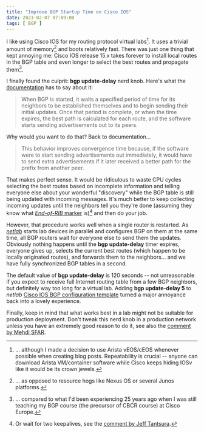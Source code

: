 ```yaml
---
title: "Improve BGP Startup Time on Cisco IOS"
date: 2023-02-07 07:09:00
tags: [ BGP ]
---
```

I like using Cisco IOS for my routing protocol virtual labs[^EOS]. It uses a trivial amount of memory[^RH] and boots relatively fast. There was just one thing that kept annoying me: Cisco IOS release 15.x takes forever to install local routes in the BGP table and even longer to select the best routes and propagate them[^WIR].

I finally found the culprit: **bgp update-delay** nerd knob. Here's what the [documentation](https://www.cisco.com/c/en/us/td/docs/ios-xml/ios/iproute_bgp/command/irg-cr-book/bgp-a1.html#wp6262913850) has to say about it:
<!--more-->
> When BGP is started, it waits a specified period of time for its neighbors to be established themselves and to begin sending their initial updates. Once that period is complete, or when the time expires, the best path is calculated for each route, and the software starts sending advertisements out to its peers.

Why would you want to do that? Back to documentation...

> This behavior improves convergence time because, if the software were to start sending advertisements out immediately, it would have to send extra advertisements if it later received a better path for the prefix from another peer.

That makes perfect sense. It would be ridiculous to waste CPU cycles selecting the best routes based on incomplete information and telling everyone else about your wonderful "discovery" while the BGP table is still being updated with incoming messages. It's much better to keep collecting incoming updates until the neighbors tell you they're done (assuming they know what [*End-of-RIB* marker](https://blog.ipspace.net/2021/09/graceful-restart.html) is)[^2KA] and then do your job.

[^2KA]: Or wait for two keepalives, see the [comment by Jeff Tantsura](https://blog.ipspace.net/2023/02/cisco-ios-bgp-update-delay.html#1650).

However, that procedure works well when a single router is restarted. As _[netlab](https://netsim-tools.readthedocs.io/en/latest/)_ starts lab devices in parallel and configures BGP on them at the same time, all BGP routers wait for everyone else to send them the updates. Obviously nothing happens until the **bgp update-delay** timer expires, everyone gives up, selects the current best routes (which happen to be locally originated routes), and forwards them to the neighbors... and we have fully synchronized BGP tables in a second.

The default value of **bgp update-delay** is 120 seconds -- not unreasonable if you expect to receive full Internet routing table from a few BGP neighbors, but definitely way too long for a virtual lab. Adding **bgp update-delay 5** to _netlab_ [Cisco IOS BGP configuration template](https://github.com/ipspace/netlab/commit/e6cf2976446aa0e8bee75fb27ad1f570802f0975) turned a major annoyance back into a lovely experience.

Finally, keep in mind that what works best in a lab might not be suitable for production deployment. Don't tweak this nerd knob in a production network unless you have an extremely good reason to do it, see also the [comment by Mehdi SFAR](https://blog.ipspace.net/2023/02/cisco-ios-bgp-update-delay.html#1652).

[^EOS]: ... although I made a decision to use Arista vEOS/cEOS whenever possible when creating blog posts. Repeatability is crucial -- anyone can download Arista VM/container software while Cisco keeps hiding IOSv like it would be its crown jewels.

[^RH]: ... as opposed to resource hogs like Nexus OS or several Junos platforms.

[^WIR]: ... compared to what I'd been experiencing 25 years ago when I was still teaching my BGP course (the precursor of CBCR course) at Cisco Europe.